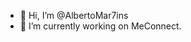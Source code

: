 - 👋 Hi, I’m @AlbertoMar7ins
- 🔨 I’m currently working on MeConnect.

<!---
AlbertoMar7ins/AlbertoMar7ins is a ✨ special ✨ repository because its `README.md` (this file) appears on your GitHub profile.
You can click the Preview link to take a look at your changes.
--->
